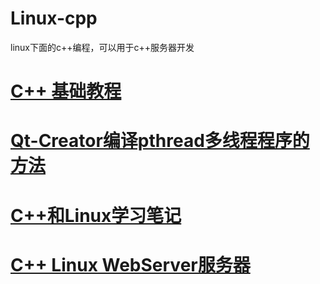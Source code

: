 # Linux-cpp
linux下面的c++编程，可以用于c++服务器开发
# <a href="https://doc.yonyoucloud.com/doc/wiki/project/cplusplus/index.html">C++ 基础教程</a>
# <a href="https://blog.csdn.net/ctrigger/article/details/109792659">Qt-Creator编译pthread多线程程序的方法</a>
# <a href="https://github.com/szza/LearningNote">C++和Linux学习笔记</a>
# <a href="https://github.com/markparticle/WebServer">C++ Linux WebServer服务器</a>
